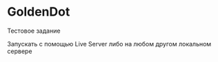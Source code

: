 # GoldenDot
Тестовое задание

Запускать с помощью Live Server либо на любом другом локальном сервере
